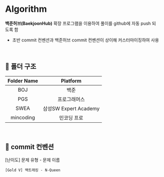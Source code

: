 # Algorithm

**백준허브(BaekjoonHub)** 확장 프로그램을 이용하여 풀이를 github에 자동 push 되도록 함
  - 초반 commit 컨벤션과 백준허브 commit 컨벤션이 상이해 커스터마이징하여 사용
  
<br />
 
## 🔷 폴더 구조
| **Folder Name** |      **Platform**     |
|:---------------:|:---------------------:|
|       BOJ       |          백준         |
|       PGS       |      프로그래머스     |
|       SWEA      | 삼성SW Expert Academy |
|    mincoding    |      민코딩 프로      |

<br />

## 🔷 commit 컨벤션
[난이도] 문제 유형 -  문제 이름
```
[Gold V] 백트래킹 - N-Queen
```
